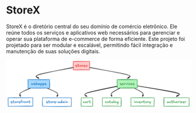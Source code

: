 # StoreX

StoreX é o diretório central do seu domínio de comércio eletrônico. Ele reúne todos os serviços e aplicativos web necessários para gerenciar e operar sua plataforma de e-commerce de forma eficiente. Este projeto foi projetado para ser modular e escalável, permitindo fácil integração e manutenção de suas soluções digitais.

![alt text](image-1.png)
